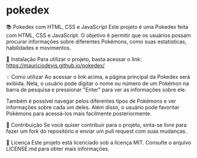 # pokedex
📚 Pokedex com HTML, CSS e JavaScript
Este projeto é uma Pokedex feita com HTML, CSS e JavaScript. O objetivo é permitir que os usuários possam procurar informações sobre diferentes Pokémons, como suas estatísticas, habilidades e movimentos.

🚀 Instalação
Para utilizar o projeto, basta acessar o link: https://mauriciodevjs.github.io/pokedex/

💡 Como utilizar
Ao acessar o link acima, a página principal da Pokedex será exibida. Nela, o usuário pode digitar o nome ou número de um Pokémon na barra de pesquisa e pressionar "Enter" para ver as informações sobre ele.

Também é possível navegar pelos diferentes tipos de Pokémons e ver informações sobre cada um deles. Além disso, o usuário pode favoritar Pokémons para acessá-los mais facilmente posteriormente.

👥 Contribuição
Se você quiser contribuir para o projeto, sinta-se livre para fazer um fork do repositório e enviar um pull request com suas mudanças.

📝 Licença
Este projeto está licenciado sob a licença MIT. Consulte o arquivo LICENSE.md para obter mais informações.

